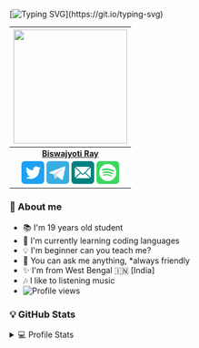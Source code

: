 [![Typing SVG](https://readme-typing-svg.herokuapp.com?color=%23F73A3A&lines=Hay+%F0%9F%91%8B+Bruh;Myself+Biswajyoti+Ray+%F0%9F%99%82;Can+you+teach+me+somthing%3F;Btw+take+love+from+me.)](https://git.io/typing-svg)

| <a href="https://github.com/shakida"><img src="https://telegra.ph/file/049806d6b589bc355de83.jpg" width="200px" height="200px" /></a> |
|:---------------------------------------------------------------------------------------------------------------------------------------:|
|       <b>[Biswajyoti Ray](https://github.com/shakida/)</b>                                                                              |
| <a href="https://twitter.com/biswajyoti_ray"><img src="https://github.com/edent/SuperTinyIcons/raw/master/images/svg/twitter.svg" width="40px" height="40px"></a> <a href="https://t.me/shakida"><img src="https://github.com/edent/SuperTinyIcons/raw/master/images/svg/telegram.svg" width="40px" height="40px"></a> <a href="mailto:tollerdl.1234@gmail.com"><img src="https://github.com/edent/SuperTinyIcons/raw/master/images/svg/email.svg" width="40px" height="40px"></a> <a href="https://open.spotify.com/user/31zskautytbg476wklhfyx3msxdm?si=MLUThC4SQNq6viINQlmyeA&utm_source=copy-link"><img src="https://github.com/edent/SuperTinyIcons/raw/master/images/svg/spotify.svg" width="40px" height="40px"></a>|
### 🍁 About me
- 📚 I'm 19 years old student
- 📖 I'm currently learning coding languages
- 💡 I'm beginner can you teach me?
- 🤗 You can ask me anything, *always friendly
- ✨ I'm from West Bengal 🇮🇳 [India]
- 🎶 I like to listening music
- ![Profile views](https://gpvc.arturio.dev/shakida)
### 💡 GitHub Stats
<!-- https://github.com/shakida -->
<details> 
  <summary>💻 Profile Stats</summary>
  <br/>
  <p align="center">
  <a href="https://github.com/shakida">
  <img title="🔥 Get streak stats for your profile at git.io/streak-stats" alt="shakida's streak" src="https://github-readme-streak-stats.herokuapp.com/?user=shakida&theme=monokai-metallian&hide_border=true"/>
  </a>
  <a href="https://github.com/shakida">
  <img alt="shakida's Github Stats" src="https://denvercoder1-github-readme-stats.vercel.app/api/?username=shakida&show_icons=true&count_private=true&theme=react&hide_border=true&bg_color=1F222E&title_color=F85D7F&icon_color=F8D866" height="192px"/>
  </a>
  <a href="https://github.com/shakida"><img alt="shakida's Top Languages" src="https://github-readme-stats.vercel.app/api/top-langs/?username=shakida&langs_count=8&layout=compact&theme=react&hide_border=true&bg_color=1F222E&title_color=F85D7F&icon_color=F8D866&hide=Jupyter%20Notebook" height="192px"/>
  </p>
  </a>
  <br/>
</details>
